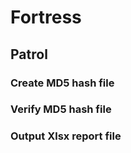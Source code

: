 # Fortress

## Patrol

### Create MD5 hash file
### Verify MD5 hash file
### Output Xlsx report file